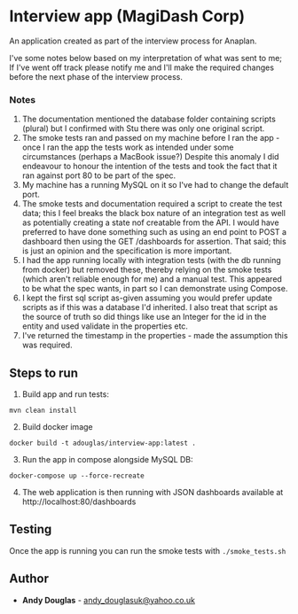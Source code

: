 # Interview app (MagiDash Corp)
An application created as part of the interview process for Anaplan.

I've some notes below based on my interpretation of what was sent to me; 
If I've went off track please notify me and I'll make the required changes before the next phase of the interview process.

### Notes
1. The documentation mentioned the database folder containing scripts (plural) but I confirmed with Stu there was only one original script.
2. The smoke tests ran and passed on my machine before I ran the app - once I ran the app the tests work as intended under some circumstances (perhaps a MacBook issue?)
Despite this anomaly I did endeavour to honour the intention of the tests and took the fact that it ran against port 80 to be part of the spec.
3. My machine has a running MySQL on it so I've had to change the default port.
4. The smoke tests and documentation required a script to create the test data; this I feel breaks the black box nature of an integration test
as well as potentially creating a state nof creatable from the API. 
I would have preferred to have done something such as using an end point to POST a dashboard then using the GET /dashboards for assertion.
That said; this is just an opinion and the specification is more important. 
5. I had the app running locally with integration tests (with the db running from docker) but removed these, 
thereby relying on the smoke tests (which aren't reliable enough for me) and a manual test.
This appeared to be what the spec wants, in part so I can demonstrate using Compose.
6. I kept the first sql script as-given assuming you would prefer update scripts as if this was a database I'd inherited. I also treat that
script as the source of truth so did things like use an Integer for the id in the entity and used validate in the properties etc.
7. I've returned the timestamp in the properties - made the assumption this was required.

## Steps to run
1. Build app and run tests:
```
mvn clean install
```
2. Build docker image
```
docker build -t adouglas/interview-app:latest .
```
3. Run the app in compose alongside MySQL DB:
```
docker-compose up --force-recreate
```
4. The web application is then running with JSON dashboards available at http://localhost:80/dashboards

## Testing
Once the app is running you can run the smoke tests with `./smoke_tests.sh`

## Author
* **Andy Douglas** - andy_douglasuk@yahoo.co.uk
